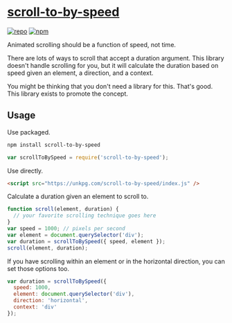 # [scroll-to-by-speed][1]

[![repo](https://img.shields.io/badge/repository-Github-black.svg?style=flat-square)](https://github.com/ryanburnette/scroll-to-by-speed)
[![npm](https://img.shields.io/badge/package-NPM-green.svg?style=flat-square)](https://www.npmjs.com/package/scroll-to-by-speed)

Animated scrolling should be a function of speed, not time.

There are lots of ways to scroll that accept a duration argument. This library
doesn't handle scrolling for you, but it will calculate the duration based on
speed given an element, a direction, and a context.

You might be thinking that you don't need a library for this. That's good. This
library exists to promote the concept.

## Usage

Use packaged.

```bash
npm install scroll-to-by-speed
```

```js
var scrollToBySpeed = require('scroll-to-by-speed');
```

Use directly.

```html
<script src="https://unkpg.com/scroll-to-by-speed/index.js" />
```

Calculate a duration given an element to scroll to.

```js
function scroll(element, duration) {
  // your favorite scrolling technique goes here
}
var speed = 1000; // pixels per second
var element = document.querySelector('div');
var duration = scrollToBySpeed({ speed, element });
scroll(element, duration);
```

If you have scrolling within an element or in the horizontal direction, you can
set those options too.

```js
var duration = scrollToBySpeed({
  speed: 1000,
  element: document.querySelector('div'),
  direction: 'horizontal',
  context: 'div'
});
```

[1]: https://github.com/ryanburnette/scroll-to-by-speed
